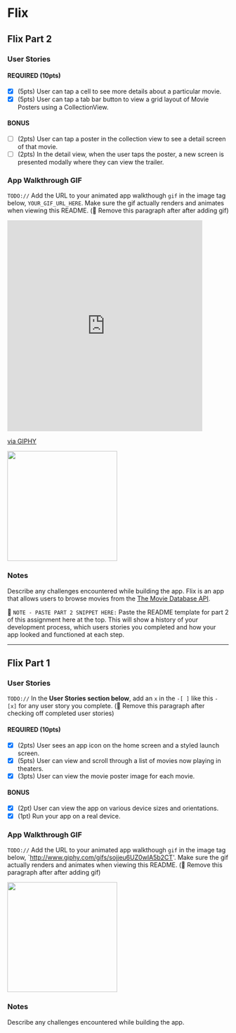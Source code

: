 # Flix


## Flix Part 2

### User Stories

#### REQUIRED (10pts)
- [x] (5pts) User can tap a cell to see more details about a particular movie.
- [x] (5pts) User can tap a tab bar button to view a grid layout of Movie Posters using a CollectionView.

#### BONUS
- [ ] (2pts) User can tap a poster in the collection view to see a detail screen of that movie.
- [ ] (2pts) In the detail view, when the user taps the poster, a new screen is presented modally where they can view the trailer.

### App Walkthrough GIF
`TODO://` Add the URL to your animated app walkthough `gif` in the image tag below, `YOUR_GIF_URL_HERE`. Make sure the gif actually renders and animates when viewing this README. (🚫 Remove this paragraph after after adding gif)
<iframe src="https://giphy.com/embed/DDzymMuXNVZsiQ93U1" width="444" height="480" frameBorder="0" class="giphy-embed" allowFullScreen></iframe><p><a href="https://giphy.com/gifs/swift-flixr-DDzymMuXNVZsiQ93U1">via GIPHY</a></p>
<img src="http://www.giphy.com/gifs/DDzymMuXNVZsiQ93U1" width=250><br>

### Notes
Describe any challenges encountered while building the app.
Flix is an app that allows users to browse movies from the [The Movie Database API](http://docs.themoviedb.apiary.io/#).

📝 `NOTE - PASTE PART 2 SNIPPET HERE:` Paste the README template for part 2 of this assignment here at the top. This will show a history of your development process, which users stories you completed and how your app looked and functioned at each step.

---

## Flix Part 1

### User Stories
`TODO://` In the **User Stories section below**, add an `x` in the `-[ ]` like this `- [x]` for any user story you complete. (🚫 Remove this paragraph after checking off completed user stories)

#### REQUIRED (10pts)
- [x] (2pts) User sees an app icon on the home screen and a styled launch screen.
- [x] (5pts) User can view and scroll through a list of movies now playing in theaters.
-  [x] (3pts) User can view the movie poster image for each movie.

#### BONUS
- [x] (2pt) User can view the app on various device sizes and orientations.
- [x] (1pt) Run your app on a real device.

### App Walkthrough GIF
`TODO://` Add the URL to your animated app walkthough `gif` in the image tag below, `http://www.giphy.com/gifs/sojjeu6UZ0wIA5b2CT'. Make sure the gif actually renders and animates when viewing this README. (🚫 Remove this paragraph after after adding gif)

<img src="http://www.giphy.com/gifs/sojjeu6UZ0wIA5b2CT" width=250><br>

### Notes
Describe any challenges encountered while building the app.
